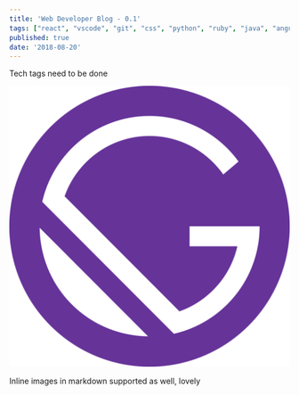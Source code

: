 ```yaml
---
title: 'Web Developer Blog - 0.1'
tags: ["react", "vscode", "git", "css", "python", "ruby", "java", "angular", "html", "php", "mongodb", "graphql", "gatsby" ]
published: true
date: '2018-08-20'
---
```


Tech tags need to be done 
<br>

![](../src/images/gatsby-icon.png)

Inline images in markdown supported as well, lovely